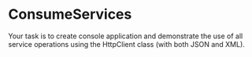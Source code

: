 # ConsumeServices

Your task is to create console application and demonstrate the use of all service operations using the HttpClient class (with both JSON and XML).
